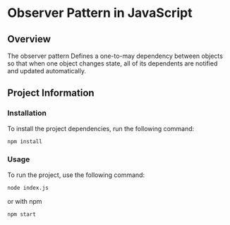 # Observer Pattern in JavaScript

## Overview

The observer pattern Defines a one-to-may dependency between objects so that when one object changes state, all of its dependents are notified and updated automatically.

## Project Information

### Installation

To install the project dependencies, run the following command:

```bash
npm install
```

### Usage

To run the project, use the following command:

```bash
node index.js
```

or with npm
```bash
npm start
```